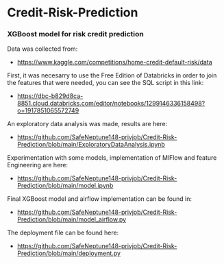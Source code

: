 # Credit-Risk-Prediction
### XGBoost model for risk credit prediction

Data was collected from: 
- https://www.kaggle.com/competitions/home-credit-default-risk/data

First, it was necesarry to use the Free Edition of Databricks in order to join the features that were needed, you can see the SQL script in this link:
- https://dbc-b829d8ca-8851.cloud.databricks.com/editor/notebooks/1299146336158498?o=1917851065572749

An exploratory data analysis was made, results are here:
- https://github.com/SafeNeptune148-privjob/Credit-Risk-Prediction/blob/main/ExploratoryDataAnalysis.ipynb

Experimentation with some models, implementation of MlFlow and feature Engineering are here:
- https://github.com/SafeNeptune148-privjob/Credit-Risk-Prediction/blob/main/model.ipynb

Final XGBoost model and airflow implementation can be found in:
- https://github.com/SafeNeptune148-privjob/Credit-Risk-Prediction/blob/main/model_airflow.py

The deployment file can be found here:
- https://github.com/SafeNeptune148-privjob/Credit-Risk-Prediction/blob/main/deployment.py

